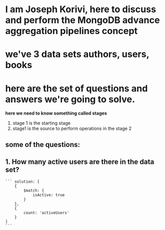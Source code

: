 

# I am Joseph Korivi, here to discuss and perform the MongoDB advance aggregation pipelines concept

# we've 3 data sets authors, users, books 
# here are the set of questions and answers we're going to solve.

**here we need to know something called stages**
1. stage 1 is the starting stage
2. stage1 is the source to perform operations in the stage 2 

## some of the questions:

**1. How many active users are there in the data set?**
---
    ``` solution: [
        {
            $match: {
                isActive: true
            }
        }, 
        {
            count: 'activeUsers'
        }
    ]
    ```